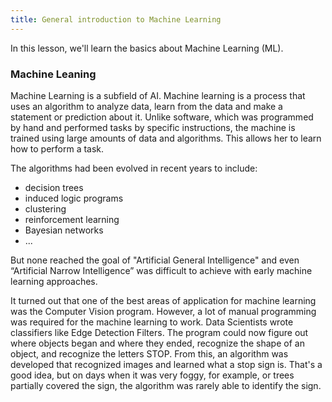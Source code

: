 ```yaml
---
title: General introduction to Machine Learning
---
```


In this lesson, we'll learn the basics about Machine Learning (ML).


### Machine Leaning

Machine Learning is a subfield of AI. Machine learning is a process that uses an algorithm to analyze data, learn from the data and make a statement or prediction about it. Unlike software, which was programmed by hand and performed tasks by specific instructions, the machine is trained using large amounts of data and algorithms. This allows her to learn how to perform a task.

The algorithms had been evolved in recent years to include:
- decision trees
- induced logic programs
- clustering
- reinforcement learning
- Bayesian networks
- ...

But none reached the goal of "Artificial General Intelligence" and even “Artificial Narrow Intelligence” was difficult to achieve with early machine learning approaches.

It turned out that one of the best areas of application for machine learning was the Computer Vision program. However, a lot of manual programming was required for the machine learning to work. Data Scientists wrote classifiers like Edge Detection Filters. The program could now figure out where objects began and where they ended, recognize the shape of an object, and recognize the letters STOP. From this, an algorithm was developed that recognized images and learned what a stop sign is. That's a good idea, but on days when it was very foggy, for example, or trees partially covered the sign, the algorithm was rarely able to identify the sign.

